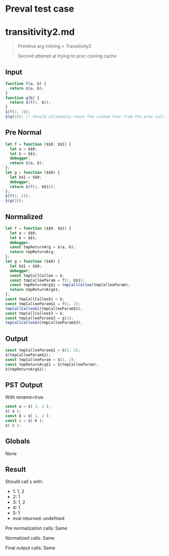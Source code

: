 # Preval test case

# transitivity2.md

> Primitive arg inlining > Transitivity2
>
> Second attempt at trying to proc cloning cache

## Input

`````js filename=intro
function f(a, b) {
  return $(a, b);
}
function g(b) {
  return $(f(1, b));
}
$(f(1, 2));
$(g(2)); // Should ultimately reuse the cloned func from the prev call
`````

## Pre Normal


`````js filename=intro
let f = function ($$0, $$1) {
  let a = $$0;
  let b = $$1;
  debugger;
  return $(a, b);
};
let g = function ($$0) {
  let b$1 = $$0;
  debugger;
  return $(f(1, b$1));
};
$(f(1, 2));
$(g(2));
`````

## Normalized


`````js filename=intro
let f = function ($$0, $$1) {
  let a = $$0;
  let b = $$1;
  debugger;
  const tmpReturnArg = $(a, b);
  return tmpReturnArg;
};
let g = function ($$0) {
  let b$1 = $$0;
  debugger;
  const tmpCallCallee = $;
  const tmpCalleeParam = f(1, b$1);
  const tmpReturnArg$1 = tmpCallCallee(tmpCalleeParam);
  return tmpReturnArg$1;
};
const tmpCallCallee$1 = $;
const tmpCalleeParam$1 = f(1, 2);
tmpCallCallee$1(tmpCalleeParam$1);
const tmpCallCallee$3 = $;
const tmpCalleeParam$3 = g(2);
tmpCallCallee$3(tmpCalleeParam$3);
`````

## Output


`````js filename=intro
const tmpCalleeParam$1 = $(1, 2);
$(tmpCalleeParam$1);
const tmpCalleeParam = $(1, 2);
const tmpReturnArg$1 = $(tmpCalleeParam);
$(tmpReturnArg$1);
`````

## PST Output

With rename=true

`````js filename=intro
const a = $( 1, 2 );
$( a );
const b = $( 1, 2 );
const c = $( b );
$( c );
`````

## Globals

None

## Result

Should call `$` with:
 - 1: 1, 2
 - 2: 1
 - 3: 1, 2
 - 4: 1
 - 5: 1
 - eval returned: undefined

Pre normalization calls: Same

Normalized calls: Same

Final output calls: Same
